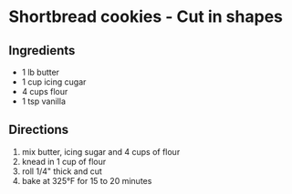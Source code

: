 # Shortbread cookies - Cut in shapes

## Ingredients
 * 1 lb butter
 * 1 cup icing cugar
 * 4 cups flour
 * 1 tsp vanilla

## Directions
1. mix butter, icing sugar and 4 cups of flour
2. knead in 1 cup of flour
3. roll 1/4" thick and cut
4. bake at 325°F for 15 to 20 minutes
